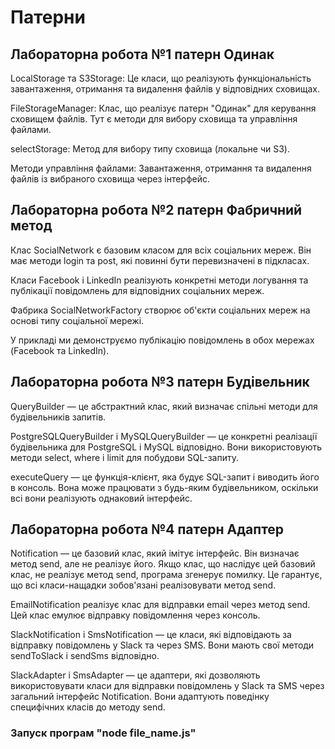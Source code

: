 # Патерни

## Лабораторна робота №1 патерн Одинак

LocalStorage та S3Storage: Це класи, що реалізують функціональність завантаження, отримання та видалення файлів у відповідних сховищах.

FileStorageManager: Клас, що реалізує патерн "Одинак" для керування сховищем файлів. Тут є методи для вибору сховища та управління файлами.

selectStorage: Метод для вибору типу сховища (локальне чи S3).

Методи управління файлами: Завантаження, отримання та видалення файлів із вибраного сховища через інтерфейс.

##  Лабораторна робота №2 патерн Фабричний метод

Клас SocialNetwork є базовим класом для всіх соціальних мереж. Він має методи login та post, які повинні бути перевизначені в підкласах.

Класи Facebook і LinkedIn реалізують конкретні методи логування та публікації повідомлень для відповідних соціальних мереж.

Фабрика SocialNetworkFactory створює об'єкти соціальних мереж на основі типу соціальної мережі.

У прикладі ми демонструємо публікацію повідомлень в обох мережах (Facebook та LinkedIn).

## Лабораторна робота №3 патерн Будівельник

QueryBuilder — це абстрактний клас, який визначає спільні методи для будівельників запитів.

PostgreSQLQueryBuilder і MySQLQueryBuilder — це конкретні реалізації будівельника для PostgreSQL і MySQL відповідно. Вони використовують методи select, where і limit для побудови SQL-запиту.

executeQuery — це функція-клієнт, яка будує SQL-запит і виводить його в консоль. Вона може працювати з будь-яким будівельником, оскільки всі вони реалізують однаковий інтерфейс.

## Лабораторна робота №4 патерн Адаптер

Notification — це базовий клас, який імітує інтерфейс. Він визначає метод send, але не реалізує його. Якщо клас, що наслідує цей базовий клас, не реалізує метод send, програма згенерує помилку. Це гарантує, що всі класи-нащадки зобов'язані реалізовувати метод send.

EmailNotification реалізує клас для відправки email через метод send. Цей клас емулює відправку повідомлення через консоль.

SlackNotification і SmsNotification — це класи, які відповідають за відправку повідомлень у Slack та через SMS. Вони мають свої методи sendToSlack і sendSms відповідно.

SlackAdapter і SmsAdapter — це адаптери, які дозволяють використовувати класи для відправки повідомлень у Slack та SMS через загальний інтерфейс Notification. Вони адаптують поведінку специфічних класів до методу send.

### Запуск програм "node file_name.js"